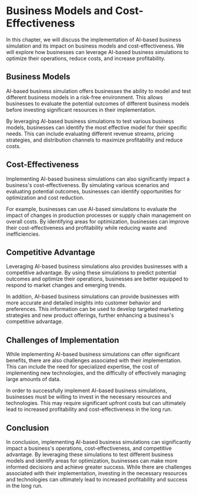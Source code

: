 Business Models and Cost-Effectiveness
======================================================================================

In this chapter, we will discuss the implementation of AI-based business simulation and its impact on business models and cost-effectiveness. We will explore how businesses can leverage AI-based business simulations to optimize their operations, reduce costs, and increase profitability.

Business Models
---------------

AI-based business simulation offers businesses the ability to model and test different business models in a risk-free environment. This allows businesses to evaluate the potential outcomes of different business models before investing significant resources in their implementation.

By leveraging AI-based business simulations to test various business models, businesses can identify the most effective model for their specific needs. This can include evaluating different revenue streams, pricing strategies, and distribution channels to maximize profitability and reduce costs.

Cost-Effectiveness
------------------

Implementing AI-based business simulations can also significantly impact a business's cost-effectiveness. By simulating various scenarios and evaluating potential outcomes, businesses can identify opportunities for optimization and cost reduction.

For example, businesses can use AI-based simulations to evaluate the impact of changes in production processes or supply chain management on overall costs. By identifying areas for optimization, businesses can improve their cost-effectiveness and profitability while reducing waste and inefficiencies.

Competitive Advantage
---------------------

Leveraging AI-based business simulations also provides businesses with a competitive advantage. By using these simulations to predict potential outcomes and optimize their operations, businesses are better equipped to respond to market changes and emerging trends.

In addition, AI-based business simulations can provide businesses with more accurate and detailed insights into customer behavior and preferences. This information can be used to develop targeted marketing strategies and new product offerings, further enhancing a business's competitive advantage.

Challenges of Implementation
----------------------------

While implementing AI-based business simulations can offer significant benefits, there are also challenges associated with their implementation. This can include the need for specialized expertise, the cost of implementing new technologies, and the difficulty of effectively managing large amounts of data.

In order to successfully implement AI-based business simulations, businesses must be willing to invest in the necessary resources and technologies. This may require significant upfront costs but can ultimately lead to increased profitability and cost-effectiveness in the long run.

Conclusion
----------

In conclusion, implementing AI-based business simulations can significantly impact a business's operations, cost-effectiveness, and competitive advantage. By leveraging these simulations to test different business models and identify areas for optimization, businesses can make more informed decisions and achieve greater success. While there are challenges associated with their implementation, investing in the necessary resources and technologies can ultimately lead to increased profitability and success in the long run.
